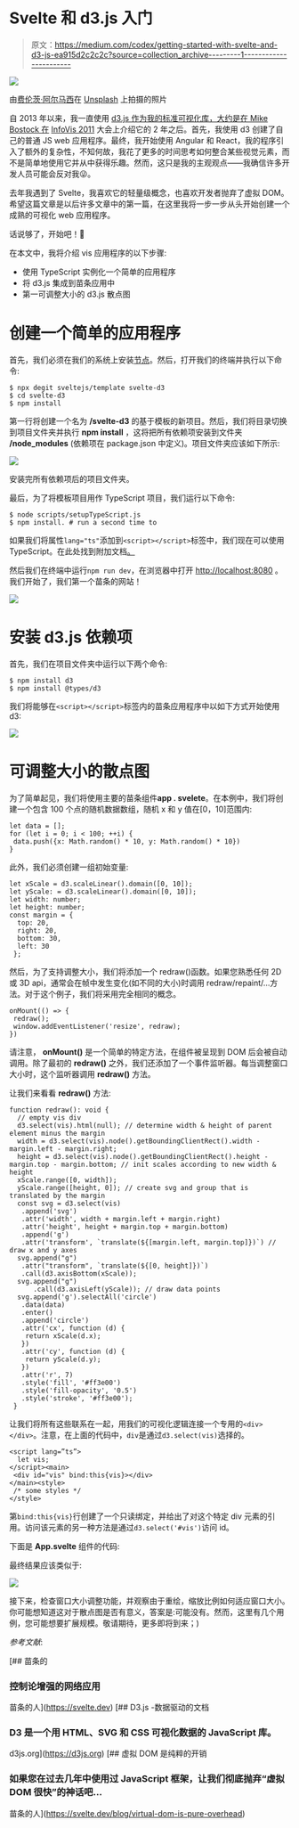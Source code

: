 # Svelte 和 d3.js 入门

> 原文：<https://medium.com/codex/getting-started-with-svelte-and-d3-js-ea915d2c2c2c?source=collection_archive---------1----------------------->

![](img/a043748f98547149dcd2334601d21d62.png)

由[费伦茨·阿尔马西](https://unsplash.com/@flowforfrank?utm_source=medium&utm_medium=referral)在 [Unsplash](https://unsplash.com?utm_source=medium&utm_medium=referral) 上拍摄的照片

自 2013 年以来，我一直使用 [d3.js 作为我的标准可视化库，大约是在 Mike Bostock 在](http://idl.cs.washington.edu/files/2011-D3-InfoVis.pdf) [InfoVis 2011](http://ieeevis.org/year/2011/info/infovis-welcome/infovis-welcome) 大会上介绍它的 2 年之后。首先，我使用 d3 创建了自己的普通 JS web 应用程序。最终，我开始使用 Angular 和 React，我的程序引入了额外的复杂性，不知何故，我花了更多的时间思考如何整合某些视觉元素，而不是简单地使用它并从中获得乐趣。然而，这只是我的主观观点——我确信许多开发人员可能会反对我😜。

去年我遇到了 Svelte，我喜欢它的轻量级概念，也喜欢开发者抛弃了虚拟 DOM。希望这篇文章是以后许多文章中的第一篇，在这里我将一步一步从头开始创建一个成熟的可视化 web 应用程序。

话说够了，开始吧！🚀

在本文中，我将介绍 vis 应用程序的以下步骤:

*   使用 TypeScript 实例化一个简单的应用程序
*   将 d3.js 集成到苗条应用中
*   第一可调整大小的 d3.js 散点图

# 创建一个简单的应用程序

首先，我们必须在我们的系统上安装[节点](https://nodejs.org/en/)。然后，打开我们的终端并执行以下命令:

```
$ npx degit sveltejs/template svelte-d3
$ cd svelte-d3
$ npm install
```

第一行将创建一个名为 **/svelte-d3** 的基于模板的新项目。然后，我们将目录切换到项目文件夹并执行 **npm install** ，这将把所有依赖项安装到文件夹 **/node_modules** (依赖项在 package.json 中定义)。项目文件夹应该如下所示:

![](img/814664860d667b1d8464e93d47388d38.png)

安装完所有依赖项后的项目文件夹。

最后，为了将模板项目用作 TypeScript 项目，我们运行以下命令:

```
$ node scripts/setupTypeScript.js
$ npm install. # run a second time to 
```

如果我们将属性`lang="ts"`添加到`<script></script>`标签中，我们现在可以使用 TypeScript。在此处找到附加文档[。](https://svelte.dev/blog/svelte-and-typescript)

然后我们在终端中运行`npm run dev`，在浏览器中打开 [http://localhost:8080](http://localhost:8080) 。我们开始了，我们第一个苗条的网站！

![](img/f0a2794e2fd0c923d19419bd84b3e756.png)

# 安装 d3.js 依赖项

首先，我们在项目文件夹中运行以下两个命令:

```
$ npm install d3
$ npm install @types/d3
```

我们将能够在`<script></script>`标签内的苗条应用程序中以如下方式开始使用 d3:

![](img/108bd969237d911d6fe61754869bce82.png)

# 可调整大小的散点图

为了简单起见，我们将使用主要的苗条组件**app . svelete**。在本例中，我们将创建一个包含 100 个点的随机数据数组，随机 x 和 y 值在[0，10]范围内:

```
let data = [];
for (let i = 0; i < 100; ++i) {
 data.push({x: Math.random() * 10, y: Math.random() * 10})
}
```

此外，我们必须创建一组初始变量:

```
let xScale = d3.scaleLinear().domain([0, 10]);
let yScale: = d3.scaleLinear().domain([0, 10]);
let width: number;
let height: number;
const margin = {
  top: 20,
  right: 20,
  bottom: 30,
  left: 30
 };
```

然后，为了支持调整大小，我们将添加一个 redraw()函数。如果您熟悉任何 2D 或 3D api，通常会在帧中发生变化(如不同的大小)时调用 redraw/repaint/…方法。对于这个例子，我们将采用完全相同的概念。

```
onMount(() => {
 redraw();
 window.addEventListener('resize', redraw);
})
```

请注意， **onMount()** 是一个简单的特定方法，在组件被呈现到 DOM 后会被自动调用。除了最初的 **redraw()** 之外，我们还添加了一个事件监听器。每当调整窗口大小时，这个监听器调用 **redraw()** 方法。

让我们来看看 **redraw()** 方法:

```
function redraw(): void {
  // empty vis div
  d3.select(vis).html(null); // determine width & height of parent element minus the margin
  width = d3.select(vis).node().getBoundingClientRect().width - margin.left - margin.right;
  height = d3.select(vis).node().getBoundingClientRect().height - margin.top - margin.bottom; // init scales according to new width & height
  xScale.range([0, width]);
  yScale.range([height, 0]); // create svg and group that is translated by the margin
  const svg = d3.select(vis)
   .append('svg')
   .attr('width', width + margin.left + margin.right)
   .attr('height', height + margin.top + margin.bottom)
   .append('g')
   .attr('transform', `translate(${[margin.left, margin.top]})`) // draw x and y axes
  svg.append("g")
   .attr("transform", `translate(${[0, height]})`)
   .call(d3.axisBottom(xScale));
  svg.append("g")
      .call(d3.axisLeft(yScale)); // draw data points
  svg.append('g').selectAll('circle')
   .data(data)
   .enter()
   .append('circle')
   .attr('cx', function (d) { 
    return xScale(d.x); 
   })
   .attr('cy', function (d) { 
    return yScale(d.y); 
   })
   .attr('r', 7)
   .style('fill', '#ff3e00')
   .style('fill-opacity', '0.5')
   .style('stroke', '#ff3e00');
 }
```

让我们将所有这些联系在一起，用我们的可视化逻辑连接一个专用的`<div></div>`。注意，在上面的代码中，`div`是通过`d3.select(vis)`选择的。

```
<script lang=”ts”>
  let vis;
</script><main>
 <div id="vis" bind:this{vis}></div>
</main><style>
 /* some styles */
</style>
```

第`bind:this{vis}`行创建了一个只读绑定，并给出了对这个特定 div 元素的引用。访问该元素的另一种方法是通过`d3.select('#vis')`访问 id。

下面是 **App.svelte** 组件的代码:

最终结果应该类似于:

![](img/2b955171823e72fe6f18b0140c1bb3bf.png)

接下来，检查窗口大小调整功能，并观察由于重绘，缩放比例如何适应窗口大小。你可能想知道这对于散点图是否有意义，答案是:可能没有。然而，这里有几个用例，您可能想要扩展规模。敬请期待，更多即将到来；)

*参考文献*:

[](https://svelte.dev) [## 苗条的

### 控制论增强的网络应用

苗条的人](https://svelte.dev) [](https://d3js.org) [## D3.js -数据驱动的文档

### D3 是一个用 HTML、SVG 和 CSS 可视化数据的 JavaScript 库。

d3js.org](https://d3js.org) [](https://svelte.dev/blog/virtual-dom-is-pure-overhead) [## 虚拟 DOM 是纯粹的开销

### 如果您在过去几年中使用过 JavaScript 框架，让我们彻底抛弃“虚拟 DOM 很快”的神话吧…

苗条的人](https://svelte.dev/blog/virtual-dom-is-pure-overhead)